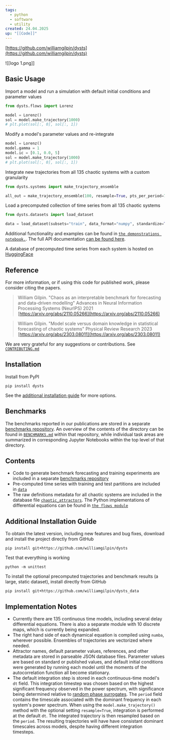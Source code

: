 ```yaml
---
tags:
  - python
  - software
  - utility
created: 24.04.2025
up: "[[Code]]"
---
```

[https://github.com/williamgilpin/dysts](https://github.com/williamgilpin/dysts)

![[logo 1.png]]

## Basic Usage
Import a model and run a simulation with default initial conditions and parameter values

```python
from dysts.flows import Lorenz

model = Lorenz()
sol = model.make_trajectory(1000)
# plt.plot(sol[:, 0], sol[:, 1])
```

Modify a model's parameter values and re-integrate

```python
model = Lorenz()
model.gamma = 1
model.ic = [0.1, 0.0, 5]
sol = model.make_trajectory(1000)
# plt.plot(sol[:, 0], sol[:, 1])
```

Integrate new trajectories from all 135 chaotic systems with a custom granularity

```python
from dysts.systems import make_trajectory_ensemble

all_out = make_trajectory_ensemble(100, resample=True, pts_per_period=75)
```

Load a precomputed collection of time series from all 135 chaotic systems

```python
from dysts.datasets import load_dataset

data = load_dataset(subsets="train", data_format="numpy", standardize=True)
```

Additional functionality and examples can be found in [`the demonstrations notebook.`](https://github.com/williamgilpin/dysts/blob/master/demos.ipynb). The full API documentation [can be found here](http://www.wgilpin.com/dysts/spbuild/html/index.html).

A database of precomputed time series from each system is hosted on [HuggingFace](https://huggingface.co/datasets/williamgilpin/dysts)

## Reference
For more information, or if using this code for published work, please consider citing the papers.

> William Gilpin. "Chaos as an interpretable benchmark for forecasting and data-driven modelling" Advances in Neural Information Processing Systems (NeurIPS) 2021 [https://arxiv.org/abs/2110.05266](https://arxiv.org/abs/2110.05266)

> William Gilpin. "Model scale versus domain knowledge in statistical forecasting of chaotic systems" Physical Review Research 2023 [https://arxiv.org/abs/2303.08011](https://arxiv.org/abs/2303.08011)

We are very grateful for any suggestions or contributions. See [`CONTRIBUTING.md`](https://github.com/williamgilpin/dysts/blob/master/CONTRIBUTING.md)

## Installation
Install from PyPI

```
pip install dysts
```

See the [additional installation guide](https://github.com/williamgilpin/dysts#additional-installation-guide) for more options.

## Benchmarks
The benchmarks reported in our publications are stored in a separate [benchmarks repository](https://github.com/williamgilpin/dysts_data/tree/main/dysts_data/benchmarks). An overview of the contents of the directory can be found in [`BENCHMARKS.md`](https://github.com/williamgilpin/dysts_data/tree/main/dysts_data/benchmarks/BENCHMARKS.md) within that repository, while individual task areas are summarized in corresponding Jupyter Notebooks within the top level of that directory.

## Contents
- Code to generate benchmark forecasting and training experiments are included in a separate [benchmarks repository](https://github.com/williamgilpin/dysts_data/tree/main/dysts_data/benchmarks)
- Pre-computed time series with training and test partitions are included in [`data`](https://github.com/williamgilpin/dysts/blob/master/dysts/data)
- The raw definitions metadata for all chaotic systems are included in the database file [`chaotic_attractors`](https://github.com/williamgilpin/dysts/blob/master/dysts/data/chaotic_attractors.json). The Python implementations of differential equations can be found in [`the flows module`](https://github.com/williamgilpin/dysts/blob/master/dysts/flows.py)

## Additional Installation Guide
To obtain the latest version, including new features and bug fixes, download and install the project directly from GitHub

```
pip install git+https://github.com/williamgilpin/dysts
```

Test that everything is working

```
python -m unittest
```

To install the optional precomputed trajectories and benchmark results (a large, static dataset), install directly from GitHub

```
pip install git+https://github.com/williamgilpin/dysts_data
```

## Implementation Notes
- Currently there are 135 continuous time models, including several delay differential equations. There is also a separate module with 10 discrete maps, which is currently being expanded.
- The right hand side of each dynamical equation is compiled using `numba`, wherever possible. Ensembles of trajectories are vectorized where needed.
- Attractor names, default parameter values, references, and other metadata are stored in parseable JSON database files. Parameter values are based on standard or published values, and default initial conditions were generated by running each model until the moments of the autocorrelation function all become stationary.
- The default integration step is stored in each continuous-time model's `dt` field. This integration timestep was chosen based on the highest significant frequency observed in the power spectrum, with significance being determined relative to [random phase surrogates](https://en.wikipedia.org/wiki/Surrogate_data_testing). The `period` field contains the timescale associated with the dominant frequency in each system's power spectrum. When using the `model.make_trajectory()` method with the optional setting `resample=True`, integration is performed at the default `dt`. The integrated trajectory is then resampled based on the `period`. The resulting trajectories will have have consistant dominant timescales across models, despite having different integration timesteps.